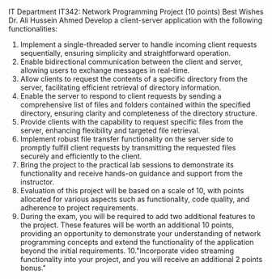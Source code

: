IT Department
IT342: Network Programming 
Project (10 points)
Best Wishes Dr. Ali Hussein Ahmed
Develop a client-server application with the following functionalities:
1. Implement a single-threaded server to handle incoming client requests 
sequentially, ensuring simplicity and straightforward operation.
2. Enable bidirectional communication between the client and server, allowing 
users to exchange messages in real-time.
3. Allow clients to request the contents of a specific directory from the server, 
facilitating efficient retrieval of directory information.
4. Enable the server to respond to client requests by sending a comprehensive 
list of files and folders contained within the specified directory, ensuring 
clarity and completeness of the directory structure.
5. Provide clients with the capability to request specific files from the server, 
enhancing flexibility and targeted file retrieval.
6. Implement robust file transfer functionality on the server side to promptly 
fulfill client requests by transmitting the requested files securely and 
efficiently to the client.
7. Bring the project to the practical lab sessions to demonstrate its functionality 
and receive hands-on guidance and support from the instructor.
8. Evaluation of this project will be based on a scale of 10, with points allocated 
for various aspects such as functionality, code quality, and adherence to 
project requirements.
9. During the exam, you will be required to add two additional features to the 
project. These features will be worth an additional 10 points, providing an 
opportunity to demonstrate your understanding of network programming 
concepts and extend the functionality of the application beyond the initial 
requirements.
10."Incorporate video streaming functionality into your project, and you will 
receive an additional 2 points bonus."
